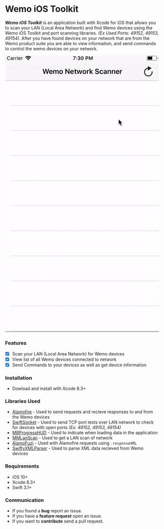 # Wemo iOS Toolkit

**_Wemo iOS Toolkit_** is an application built with Xcode for iOS that allows you to scan your LAN (Local Area Network) and find Wemo devices using the Wemo iOS Toolkit and port scanning libraries. _(Ex Used Ports: 49152, 49153, 49154)_. After you have found devices on your network that are from the Wemo product suite you are able to view information, and send commands to control the wemo devices on your network.

![alt text](https://github.com/RetroTorques/Wemo-iOS-Toolkit/blob/master/Demo.gif)

### Features
- [x] Scan your LAN (Local Area Network) for Wemo devices
- [x] View list of all Wemo devices connected to network
- [x] Send Commands to your devices as well as get device information

### Installation

- Dowload and install with Xcode 8.3+

### Libraries Used
- [Alamofire](https://github.com/Alamofire/Alamofire/) - Used to send requests and recieve responses to and from the Wemo devices
- [SwiftSocket](https://github.com/swiftsocket/SwiftSocket) - Used to send TCP port tests over LAN network to check for devices with open ports _(Ex: 49152, 49153, 49154)_
- [MBProgressHUD](https://github.com/jdg/MBProgressHUD) - Used to indicate when loading data in the application
- [MMLanScan](https://github.com/mavris/MMLanScan) - Used to get a LAN scan of network
- [AlamoFuzi](https://github.com/thebluepotato/AlamoFuzi) - Used with Alamofire requests using `.responseXML`
- [SwiftyXMLParser](https://github.com/yahoojapan/SwiftyXMLParser) - Used to parse XML data recieved from Wemo devices

### Requirements

- iOS 10+
- Xcode 8.3+
- Swift 3.1+

### Communication
- If you found a **bug** report an issue.
- If you have a **feature request** open an issue.
- If you want to **contribute** send a pull request.
